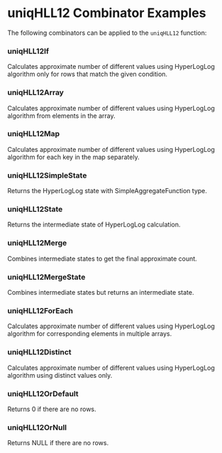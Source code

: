 # uniqHLL12 Combinator Examples

The following combinators can be applied to the `uniqHLL12` function:

### uniqHLL12If
Calculates approximate number of different values using HyperLogLog algorithm only for rows that match the given condition.

### uniqHLL12Array
Calculates approximate number of different values using HyperLogLog algorithm from elements in the array.

### uniqHLL12Map
Calculates approximate number of different values using HyperLogLog algorithm for each key in the map separately.

### uniqHLL12SimpleState
Returns the HyperLogLog state with SimpleAggregateFunction type.

### uniqHLL12State
Returns the intermediate state of HyperLogLog calculation.

### uniqHLL12Merge
Combines intermediate states to get the final approximate count.

### uniqHLL12MergeState
Combines intermediate states but returns an intermediate state.

### uniqHLL12ForEach
Calculates approximate number of different values using HyperLogLog algorithm for corresponding elements in multiple arrays.

### uniqHLL12Distinct
Calculates approximate number of different values using HyperLogLog algorithm using distinct values only.

### uniqHLL12OrDefault
Returns 0 if there are no rows.

### uniqHLL12OrNull
Returns NULL if there are no rows. 